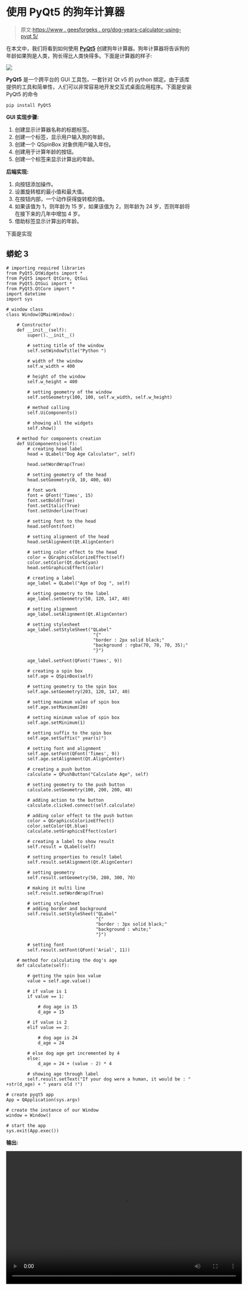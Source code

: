 # 使用 PyQt5 的狗年计算器

> 原文:[https://www . geesforgeks . org/dog-years-calculator-using-pyqt 5/](https://www.geeksforgeeks.org/dog-years-calculator-using-pyqt5/)

在本文中，我们将看到如何使用 [**PyQt5**](https://www.geeksforgeeks.org/python-introduction-to-pyqt5/) 创建狗年计算器。狗年计算器将告诉狗的年龄如果狗是人类，狗长得比人类快得多。下面是计算器的样子:

![](img/a71d510ae32cb337b965cd08f22967ea.png)

**PyQt5** 是一个跨平台的 GUI 工具包，一套针对 Qt v5 的 python 绑定。由于该库提供的工具和简单性，人们可以非常容易地开发交互式桌面应用程序。下面是安装 PyQt5 的命令

```
pip install PyQt5

```

**GUI 实现步骤:**

1.  创建显示计算器名称的标题标签。
2.  创建一个标签，显示用户输入狗的年龄。
3.  创建一个 QSpinBox 对象供用户输入年份。
4.  创建用于计算年龄的按钮。
5.  创建一个标签来显示计算出的年龄。

**后端实现:**

1.  向按钮添加操作。
2.  设置旋转框的最小值和最大值。
3.  在按钮内部，一个动作获得旋转框的值。
4.  如果该值为 1，则年龄为 15 岁，如果该值为 2，则年龄为 24 岁，否则年龄将在接下来的几年中增加 4 岁。
5.  借助标签显示计算出的年龄。

下面是实现

## 蟒蛇 3

```
# importing required libraries
from PyQt5.QtWidgets import * 
from PyQt5 import QtCore, QtGui
from PyQt5.QtGui import * 
from PyQt5.QtCore import * 
import datetime
import sys

# window class
class Window(QMainWindow):

    # Constructor 
    def __init__(self):
        super().__init__()

        # setting title of the window
        self.setWindowTitle("Python ")

        # width of the window
        self.w_width = 400

        # height of the window
        self.w_height = 400

        # setting geometry of the window
        self.setGeometry(100, 100, self.w_width, self.w_height)

        # method calling
        self.UiComponents()

        # showing all the widgets
        self.show()

    # method for components creation
    def UiComponents(self):
        # creating head label
        head = QLabel("Dog Age Calculator", self)

        head.setWordWrap(True)

        # setting geometry of the head
        head.setGeometry(0, 10, 400, 60)

        # font work 
        font = QFont('Times', 15)
        font.setBold(True)
        font.setItalic(True)
        font.setUnderline(True)

        # setting font to the head
        head.setFont(font)

        # setting alignment of the head
        head.setAlignment(Qt.AlignCenter)

        # setting color effect to the head
        color = QGraphicsColorizeEffect(self)
        color.setColor(Qt.darkCyan)
        head.setGraphicsEffect(color)

        # creating a label
        age_label = QLabel("Age of Dog ", self)

        # setting geometry to the label
        age_label.setGeometry(50, 120, 147, 40)

        # setting alignment
        age_label.setAlignment(Qt.AlignCenter)

        # setting stylesheet
        age_label.setStyleSheet("QLabel"
                                 "{"
                                 "border : 2px solid black;"
                                 "background : rgba(70, 70, 70, 35);"
                                 "}")

        age_label.setFont(QFont('Times', 9))

        # creating a spin box
        self.age = QSpinBox(self)

        # setting geometry to the spin box
        self.age.setGeometry(203, 120, 147, 40)

        # setting maximum value of spin box
        self.age.setMaximum(20)

        # setting minimum value of spin box
        self.age.setMinimum(1)

        # setting suffix to the spin box
        self.age.setSuffix(" year(s)")

        # setting font and alignment
        self.age.setFont(QFont('Times', 9))
        self.age.setAlignment(Qt.AlignCenter)

        # creating a push button
        calculate = QPushButton("Calculate Age", self)

        # setting geometry to the push button
        calculate.setGeometry(100, 200, 200, 40)

        # adding action to the button
        calculate.clicked.connect(self.calculate)

        # adding color effect to the push button
        color = QGraphicsColorizeEffect()
        color.setColor(Qt.blue)
        calculate.setGraphicsEffect(color)

        # creating a label to show result
        self.result = QLabel(self)

        # setting properties to result label
        self.result.setAlignment(Qt.AlignCenter)

        # setting geometry
        self.result.setGeometry(50, 280, 300, 70)

        # making it multi line
        self.result.setWordWrap(True)

        # setting stylesheet
        # adding border and background
        self.result.setStyleSheet("QLabel"
                                  "{"
                                  "border : 3px solid black;"
                                  "background : white;"
                                  "}")

        # setting font
        self.result.setFont(QFont('Arial', 11))

    # method for calculating the dog's age
    def calculate(self):

        # getting the spin box value
        value = self.age.value()

        # if value is 1
        if value == 1:

            # dog age is 15
            d_age = 15

        # if value is 2
        elif value == 2:

            # dog age is 24
            d_age = 24

        # else dog age get incremented by 4
        else:
            d_age = 24 + (value - 2) * 4

        # showing age through label
        self.result.setText("If your dog were a human, it would be : " +str(d_age) + " years old !")

# create pyqt5 app
App = QApplication(sys.argv)

# create the instance of our Window
window = Window()

# start the app
sys.exit(App.exec())
```

**输出:**

<video class="wp-video-shortcode" id="video-439679-1" width="640" height="360" preload="metadata" controls=""><source type="video/mp4" src="https://media.geeksforgeeks.org/wp-content/uploads/20200625223641/Python-2020-06-25-22-36-08.mp4?_=1">[https://media.geeksforgeeks.org/wp-content/uploads/20200625223641/Python-2020-06-25-22-36-08.mp4](https://media.geeksforgeeks.org/wp-content/uploads/20200625223641/Python-2020-06-25-22-36-08.mp4)</video>